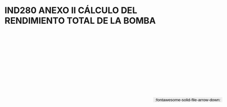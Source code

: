 
# IND280 ANEXO II CÁLCULO DEL RENDIMIENTO TOTAL DE LA BOMBA

<a href='../IND280 ANEXO II CÁLCULO DEL RENDIMIENTO TOTAL DE LA BOMBA.pdf' download>
<button class='md-button -primary' 
id='download-btn' style="position: fixed; top: 10%; right: 20px; 
        transform: translateY(-50%); z-index: 1000;  border: none; ">
:fontawesome-solid-file-arrow-down: 
</button>
</a>

<div 
    id='../IND280 ANEXO II CÁLCULO DEL RENDIMIENTO TOTAL DE LA BOMBA.pdf' 
    data-pdf-url='../IND280 ANEXO II CÁLCULO DEL RENDIMIENTO TOTAL DE LA BOMBA.pdf'
    style=' width: 100%; height: auto;overflow: auto;'>
</div>

